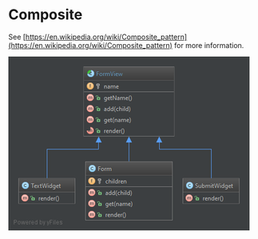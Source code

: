 Composite
========================================

See [https://en.wikipedia.org/wiki/Composite_pattern](https://en.wikipedia.org/wiki/Composite_pattern) for more information.

![Composite UML](doc/Composite.png)